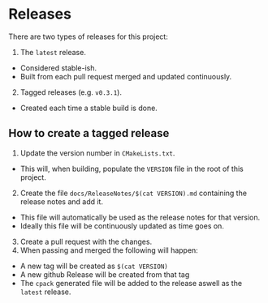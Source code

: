 # Releases #

There are two types of releases for this project:

1. The `latest` release.
  * Considered stable-ish.
  * Built from each pull request merged and updated continuously.
2. Tagged releases (e.g. `v0.3.1`).
  * Created each time a stable build is done.

## How to create a tagged release ##

1. Update the version number in `CMakeLists.txt`.
  * This will, when building, populate the `VERSION` file in the root of this project.
2. Create the file `docs/ReleaseNotes/$(cat VERSION).md` containing the release notes and add it.
  * This file will automatically be used as the release notes for that version.
  * Ideally this file will be continuously updated as time goes on.
3. Create a pull request with the changes.
4. When passing and merged the following will happen:
  * A new tag will be created as `$(cat VERSION)`
  * A new github Release will be created from that tag
  * The `cpack` generated file will be added to the release aswell as the `latest` release.
